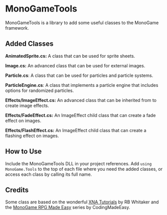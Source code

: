 # MonoGameTools
MonoGameTools is a library to add some useful classes to the MonoGame framework.

## Added Classes

**AnimatedSprite.cs:** A class that can be used for sprite sheets.

**Image.cs:** An advanced class that can be used for external images.

**Particle.cs**: A class that can be used for particles and particle systems.

**ParticleEngine.cs**: A class that implements a particle engine that includes options for randomized particles.

**Effects/ImageEffect.cs:** An advanced class that can be inherited from to create image effects.

**Effects/FadeEffect.cs:** An ImageEffect child class that can create a fade effect on images.

**Effects/FlashEffect.cs:** An ImageEffect child class that can create a flashing effect on images.

## How to Use
Include the MonoGameTools DLL in your project references. Add `using MonoGame.Tools` to the top of each file where you need the added classes, or access each class by calling its full name.

## Credits
Some class are based on the wonderful [XNA Tutorials](http://rbwhitaker.wikidot.com/xna-tutorials) by RB Whitaker and the [MonoGame RPG Made Easy](https://www.youtube.com/playlist?list=PLHJE4y54mpC5hrlDv8yFHPfrSNhqFoA0h) series by CodingMadeEasy.
